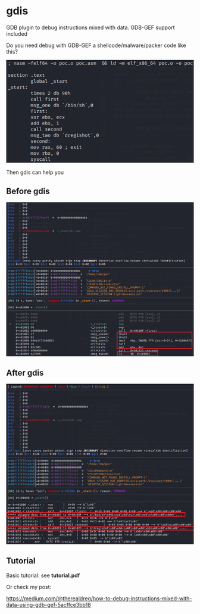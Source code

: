 # gdis
GDB plugin to debug instructions mixed with data. GDB-GEF support included

Do you need debug with GDB-GEF a shellcode/malware/packer code like this?

![asmpoc](asmpoc.png)

Then gdis can help you

## Before gdis

![before](before.png)

## After gdis

![after](after.png)

## Tutorial

Basic tutorial: see **tutorial.pdf**

Or check my post:

https://medium.com/@therealdreg/how-to-debug-instructions-mixed-with-data-using-gdb-gef-5acffce3bb18
